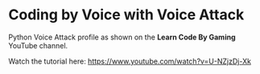 # Coding by Voice with Voice Attack

Python Voice Attack profile as shown on the **Learn Code By Gaming** YouTube channel.

Watch the tutorial here: https://www.youtube.com/watch?v=U-NZjzDj-Xk

